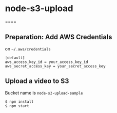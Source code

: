 # node-s3-upload

====

## Preparation: Add AWS Credentials
on `~/.aws/credentials`

```
[default]
aws_access_key_id = your_access_key_id
aws_secret_access_key = your_secret_access_key
```

## Upload a video to S3
Bucket name is `node-s3-upload-sample`

```
$ npm install
$ npm start
```
